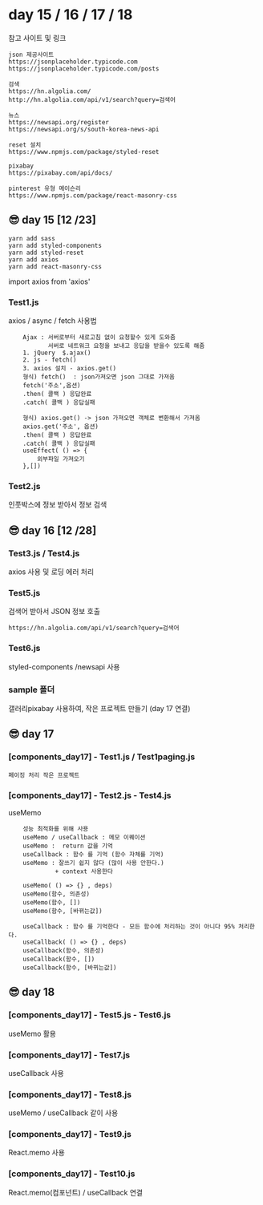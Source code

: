 # day 15 / 16 / 17 / 18
참고 사이트 및 링크
```
json 제공사이트
https://jsonplaceholder.typicode.com
https://jsonplaceholder.typicode.com/posts

검색
https://hn.algolia.com/
http://hn.algolia.com/api/v1/search?query=검색어

뉴스
https://newsapi.org/register
https://newsapi.org/s/south-korea-news-api

reset 설치
https://www.npmjs.com/package/styled-reset

pixabay
https://pixabay.com/api/docs/

pinterest 유형 메이슨리 
https://www.npmjs.com/package/react-masonry-css
```
## 😎 day 15 [12 /23]
```
yarn add sass 
yarn add styled-components
yarn add styled-reset
yarn add axios
yarn add react-masonry-css
```
import axios from 'axios'

### Test1.js
axios / async / fetch 사용법
```
    Ajax : 서버로부터 새로고침 없이 요청할수 있게 도와줌
           서버로 네트워크 요청을 보내고 응답을 받을수 있도록 해줌 
    1. jQuery  $.ajax()
    2. js - fetch() 
    3. axios 설치 - axios.get()
    형식) fetch()  : json가져오면 json 그대로 가져옴 
    fetch('주소',옵션)
    .then( 콜백 ) 응답완료
    .catch( 콜백 ) 응답실패
    
    형식) axios.get() -> json 가져오면 객체로 변환해서 가져옴 
    axios.get('주소', 옵션) 
    .then( 콜백 ) 응답완료
    .catch( 콜백 ) 응답실패
    useEffect( () => {
        외부파일 가져오기 
    },[])
```
### Test2.js
인풋박스에 정보 받아서 정보 검색

## 😎 day 16 [12 /28]
### Test3.js / Test4.js
axios 사용 및 로딩 에러 처리
### Test5.js
검색어 받아서 JSON 정보 호출
```
https://hn.algolia.com/api/v1/search?query=검색어
```
### Test6.js
styled-components /newsapi 사용

### sample 폴더
갤러리pixabay 사용하여, 작은 프로젝트 만들기 (day 17 연결)

## 😎 day 17 
### [components_day17] - Test1.js / Test1paging.js
```
페이징 처리 작은 프로젝트
```
### [components_day17] - Test2.js - Test4.js
useMemo 
```
    성능 최적화를 위해 사용
    useMemo / useCallback : 메모 이퀘이션
    useMemo :  return 값을 기억
    useCallback : 함수 를 기억 (함수 자체를 기억)
    useMemo : 잘쓰기 쉽지 않다 (많이 사용 안한다.)
             + context 사용한다
    
    useMemo( () => {} , deps)
    useMemo(함수, 의존성)
    useMemo(함수, [])
    useMemo(함수, [바뀌는값])
    
    useCallback : 함수 를 기억한다 - 모든 함수에 처리하는 것이 아니다 95% 처리한다.
    useCallback( () => {} , deps)
    useCallback(함수, 의존성)
    useCallback(함수, [])
    useCallback(함수, [바뀌는값])
```

## 😎 day 18
### [components_day17] - Test5.js - Test6.js
useMemo 활용
### [components_day17] - Test7.js
useCallback 사용
### [components_day17] - Test8.js
useMemo / useCallback 
같이 사용
### [components_day17] - Test9.js
React.memo 사용
### [components_day17] - Test10.js
React.memo(컴포넌트) / useCallback 연결 
